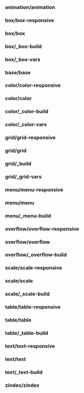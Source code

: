 ### animation/animation
### box/box-responsive
### box/box
### box/_box-build
### box/_box-vars
### base/base
### color/color-responsive
### color/color
### color/_color-build
### color/_color-vars
### grid/grid-responsive
### grid/grid
### grid/_build
### grid/_grid-vars
### menu/menu-responsive
### menu/menu
### menu/_menu-build
### overflow/overflow-responsive
### overflow/overflow
### overflow/_overflow-build
### scale/scale-responsive
### scale/scale
### scale/_scale-build
### table/table-responsive
### table/table
### table/_table-build
### text/text-responsive
### text/text
### text/_text-build
### zindex/zindex

